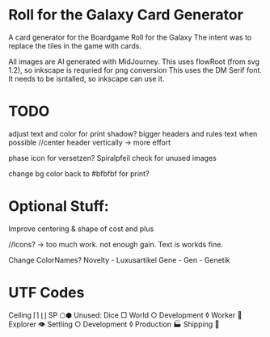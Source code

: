 # Roll for the Galaxy Card Generator

A card generator for the Boardgame Roll for the Galaxy
The intent was to replace the tiles in the game with cards.

All images are AI generated with MidJourney.
This uses flowRoot (from svg 1.2), so inkscape is requried for png conversion
This uses the DM Serif font. It needs to be isntalled, so inkscape can use it.

# TODO

adjust text and color for print
shadow?
bigger headers and rules text when possible
//center header vertically -> more effort

phase icon for versetzen? Spiralpfeil
check for unused images

change bg color back to #bfbfbf for print?

# Optional Stuff:

Improve centering & shape of cost and plus

//Icons? -> too much work. not enough gain. Text is workds fine.

Change ColorNames? 
Novelty - Luxusartikel
Gene - Gen - Genetik

# UTF Codes
Ceiling ⌈⌉ ⌊⌋
SP ⬡⬢
Unused:
Dice □
World ○
Development ◊
Worker 👤
Explorer 👁
Settling ○
Development ◊
Production 🏭
Shipping 🚀